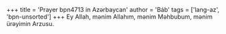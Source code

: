 +++
title = 'Prayer bpn4713 in Azərbaycan'
author = 'Báb'
tags = ['lang-az', 'bpn-unsorted']
+++
Ey Allah, mənim Allahım, mənim Məhbubum, mənim ürəyimin Arzusu.
